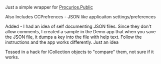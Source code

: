Just a simple wrapper for [Procurios.Public](http://techblog.procurios.nl/k/news/view/14605/14863/how-do-i-write-my-own-parser-(for-json).html)

Also Includes CCPrefrences - JSON like applicaiton settings/preferences

Added - I had an idea of self documenting JSON files. Since they don't allow comments, I created a sample in the Demo app that when you save the JSON file, it dumps a key into the file with help text. Follow the instructions and the app works differently. Just an idea

Tossed in a hack for ICollection objects to "compare" them, not sure if it works.

